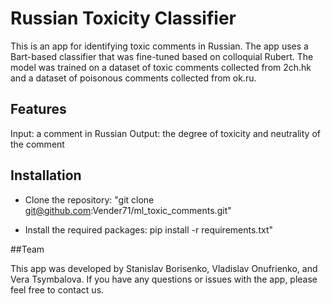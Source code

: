 # Russian Toxicity Classifier

This is an app for identifying toxic comments in Russian. The app uses a Bart-based classifier that was fine-tuned based on colloquial Rubert. The model was trained on a dataset of toxic comments collected from 2ch.hk and a dataset of poisonous comments collected from ok.ru.

## Features

Input: a comment in Russian
Output: the degree of toxicity and neutrality of the comment

## Installation

- Clone the repository: "git clone git@github.com:Vender71/ml_toxic_comments.git"

- Install the required packages: pip install -r requirements.txt"

##Team

This app was developed by Stanislav Borisenko, Vladislav Onufrienko, and Vera Tsymbalova. If you have any questions or issues with the app, please feel free to contact us.
